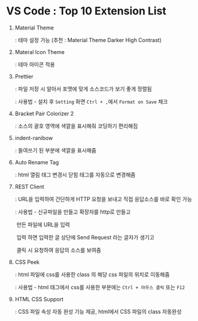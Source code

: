 # VS Code : Top 10 Extension List

1. Material Theme 

   : 테마 설정 가능 (추천 : Material Theme Darker High Contrast)

2. Materal Icon Theme

   : 테마 아이콘 적용

3. Prettier

   : 파일 저장 시 알아서 포맷에 맞게 소스코드가 보기 좋게 정렬됨

   : 사용법 - 설치 후 `Setting` 화면 `Ctrl + ,`에서 `Format on Save` 체크

4. Bracket Pair Colorizer 2

   : 소스의 괄호 영역에 색깔을 표시해줘 코딩하기 편리해짐

5. indent-ranibow

   : 들여쓰기 된 부분에 색깔을 표시해줌

6. Auto Rename Tag

   : html 열림 태그 변경시 닫힘 태그를 자동으로 변경해줌

7. REST Client

   : URL을 입력하여 간단하게 HTTP 요청을 보내고 직접 응답소스를 바로 확인 가능

   : 사용법 - 신규파일을 만들고 확장자를 http로 만들고

   ​				만든 파일에 URL을 입력

   ​				입력 하면 입력한 글 상단에 Send Request 라는 글자가 생기고

   ​				클릭 시 요청하여 응답의 소스를 보여줌

8. CSS Peek

   : html 파일에 css를 사용한 class 의 해당 css 파일의 위치로 이동해줌

   : 사용법 - html 태그에서 css를 사용한 부분에는 `Ctrl + 마우스 클릭` 또는 `F12`

9. HTML CSS Support

   : CSS 파일 속성 자동 완성 기능 제공, html에서 CSS 파일의 class 자동완성